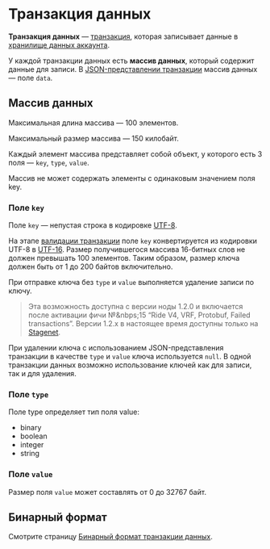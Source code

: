 # Транзакция данных

**Транзакция данных** — [транзакция](/ru/blockchain/transaction), которая записывает данные в [хранилище данных аккаунта](/ru/blockchain/account/account-data-storage).

У каждой транзакции данных есть **массив данных**, который содержит данные для записи. В [JSON-представлении транзакции](#json-representation) массив данных — поле `data`.

## Массив данных

Максимальная длина массива — 100 элементов.

Максимальный размер массива — 150 килобайт.

Каждый элемент массива представляет собой объект, у которого есть 3 поля — `key`, `type`, `value`.

Массив не может содержать элементы с одинаковым значением поля key.

### Поле `key`

Поле `key` — непустая строка в кодировке [UTF-8](https://ru.wikipedia.org/wiki/UTF-8).

На этапе [валидации транзакции](/ru/blockchain/transaction/transaction-validation) поле `key` конвертируется из кодировки UTF-8 в [UTF-16](https://ru.wikipedia.org/wiki/UTF-16). Размер получившегося массива 16-битных слов не должен превышать 100 элементов. Таким образом, размер ключа должен быть от 1 до 200 байтов включительно.

При отправке ключа без `type` и `value` выполняется удаление записи по ключу.

> Эта возможность доступна с версии ноды 1.2.0 и включается после активации фичи №&nbps;15 “Ride V4, VRF, Protobuf, Failed transactions”. Версии 1.2.x в настоящее время доступны только на [Stagenet](/ru/blockchain/blockchain-network/stage-network).

При удалении ключа с использованием JSON-представления транзакции в качестве `type` и `value` ключа используется `null`. В одной транзакции данных возможно использование ключей как для записи, так и для удаления.

### Поле `type`

Поле type определяет тип поля value:

- binary
- boolean
- integer
- string

### Поле `value`

Размер поля `value` может составлять от 0 до 32767 байт.

## Бинарный формат

Смотрите страницу [Бинарный формат транзакции данных](/ru/blockchain/binary-format/transaction-binary-format/data-transaction-binary-format).
